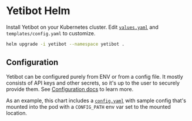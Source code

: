 # Yetibot Helm

Install Yetibot on your Kubernetes cluster. Edit [`values.yaml`](values.yaml)
and `templates/config.yaml` to customize.

```bash
helm upgrade -i yetibot --namespace yetibot .
```

## Configuration

Yetibot can be configured purely from ENV or from a config file. It mostly
consists of API keys and other secrets, so it's up to the user to securely
provide them. See [Configuration
docs](https://github.com/yetibot/yetibot.core/blob/master/doc/CONFIGURATION.md)
to learn more.

As an example, this chart includes a [`config.yaml`](templates/config.yaml) with
sample config that's mounted into the pod with a `CONFIG_PATH` env var set to
the mounted location.
